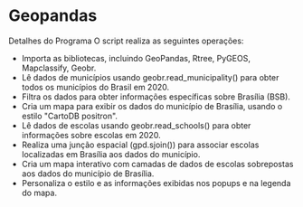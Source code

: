 # Geopandas

Detalhes do Programa
O script realiza as seguintes operações:

- Importa as bibliotecas, incluindo GeoPandas, Rtree, PyGEOS, Mapclassify, Geobr.
- Lê dados de municípios usando geobr.read_municipality() para obter todos os municípios do Brasil em 2020.
- Filtra os dados para obter informações específicas sobre Brasília (BSB).
- Cria um mapa para exibir os dados do município de Brasília, usando o estilo "CartoDB positron".
- Lê dados de escolas usando geobr.read_schools() para obter informações sobre escolas em 2020.
- Realiza uma junção espacial (gpd.sjoin()) para associar escolas localizadas em Brasília aos dados do município.
- Cria um mapa interativo com camadas de dados de escolas sobrepostas aos dados do município de Brasília.
- Personaliza o estilo e as informações exibidas nos popups e na legenda do mapa.
